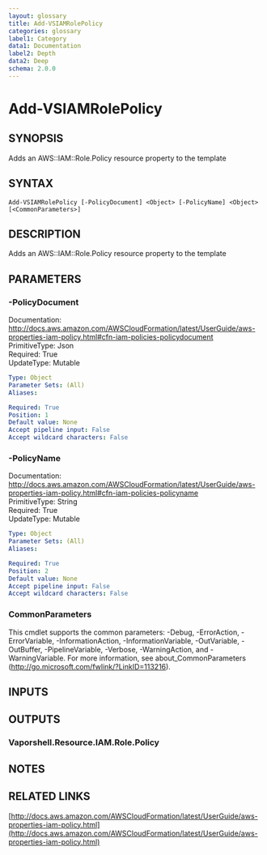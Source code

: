 ```yaml
---
layout: glossary
title: Add-VSIAMRolePolicy
categories: glossary
label1: Category
data1: Documentation
label2: Depth
data2: Deep
schema: 2.0.0
---
```


# Add-VSIAMRolePolicy

## SYNOPSIS
Adds an AWS::IAM::Role.Policy resource property to the template

## SYNTAX

```
Add-VSIAMRolePolicy [-PolicyDocument] <Object> [-PolicyName] <Object> [<CommonParameters>]
```

## DESCRIPTION
Adds an AWS::IAM::Role.Policy resource property to the template

## PARAMETERS

### -PolicyDocument
Documentation: http://docs.aws.amazon.com/AWSCloudFormation/latest/UserGuide/aws-properties-iam-policy.html#cfn-iam-policies-policydocument    
PrimitiveType: Json    
Required: True    
UpdateType: Mutable

```yaml
Type: Object
Parameter Sets: (All)
Aliases:

Required: True
Position: 1
Default value: None
Accept pipeline input: False
Accept wildcard characters: False
```

### -PolicyName
Documentation: http://docs.aws.amazon.com/AWSCloudFormation/latest/UserGuide/aws-properties-iam-policy.html#cfn-iam-policies-policyname    
PrimitiveType: String    
Required: True    
UpdateType: Mutable

```yaml
Type: Object
Parameter Sets: (All)
Aliases:

Required: True
Position: 2
Default value: None
Accept pipeline input: False
Accept wildcard characters: False
```

### CommonParameters
This cmdlet supports the common parameters: -Debug, -ErrorAction, -ErrorVariable, -InformationAction, -InformationVariable, -OutVariable, -OutBuffer, -PipelineVariable, -Verbose, -WarningAction, and -WarningVariable.
For more information, see about_CommonParameters (http://go.microsoft.com/fwlink/?LinkID=113216).

## INPUTS

## OUTPUTS

### Vaporshell.Resource.IAM.Role.Policy

## NOTES

## RELATED LINKS

[http://docs.aws.amazon.com/AWSCloudFormation/latest/UserGuide/aws-properties-iam-policy.html](http://docs.aws.amazon.com/AWSCloudFormation/latest/UserGuide/aws-properties-iam-policy.html)


